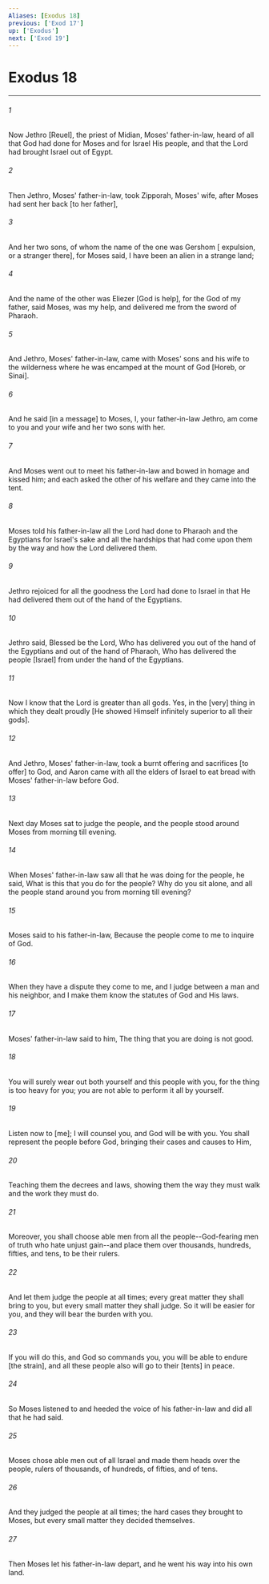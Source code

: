 ```yaml
---
Aliases: [Exodus 18]
previous: ['Exod 17']
up: ['Exodus']
next: ['Exod 19']
---
```

# Exodus 18

***

###### 1 

Now Jethro [Reuel], the priest of Midian, Moses' father-in-law, heard of all that God had done for Moses and for Israel His people, and that the Lord had brought Israel out of Egypt. 

###### 2 

Then Jethro, Moses' father-in-law, took Zipporah, Moses' wife, after Moses had sent her back [to her father], 

###### 3 

And her two sons, of whom the name of the one was Gershom [ expulsion, or a stranger there], for Moses said, I have been an alien in a strange land; 

###### 4 

And the name of the other was Eliezer [God is help], for the God of my father, said Moses, was my help, and delivered me from the sword of Pharaoh. 

###### 5 

And Jethro, Moses' father-in-law, came with Moses' sons and his wife to the wilderness where he was encamped at the mount of God [Horeb, or Sinai]. 

###### 6 

And he said [in a message] to Moses, I, your father-in-law Jethro, am come to you and your wife and her two sons with her. 

###### 7 

And Moses went out to meet his father-in-law and bowed in homage and kissed him; and each asked the other of his welfare and they came into the tent. 

###### 8 

Moses told his father-in-law all the Lord had done to Pharaoh and the Egyptians for Israel's sake and all the hardships that had come upon them by the way and how the Lord delivered them. 

###### 9 

Jethro rejoiced for all the goodness the Lord had done to Israel in that He had delivered them out of the hand of the Egyptians. 

###### 10 

Jethro said, Blessed be the Lord, Who has delivered you out of the hand of the Egyptians and out of the hand of Pharaoh, Who has delivered the people [Israel] from under the hand of the Egyptians. 

###### 11 

Now I know that the Lord is greater than all gods. Yes, in the [very] thing in which they dealt proudly [He showed Himself infinitely superior to all their gods]. 

###### 12 

And Jethro, Moses' father-in-law, took a burnt offering and sacrifices [to offer] to God, and Aaron came with all the elders of Israel to eat bread with Moses' father-in-law before God. 

###### 13 

Next day Moses sat to judge the people, and the people stood around Moses from morning till evening. 

###### 14 

When Moses' father-in-law saw all that he was doing for the people, he said, What is this that you do for the people? Why do you sit alone, and all the people stand around you from morning till evening? 

###### 15 

Moses said to his father-in-law, Because the people come to me to inquire of God. 

###### 16 

When they have a dispute they come to me, and I judge between a man and his neighbor, and I make them know the statutes of God and His laws. 

###### 17 

Moses' father-in-law said to him, The thing that you are doing is not good. 

###### 18 

You will surely wear out both yourself and this people with you, for the thing is too heavy for you; you are not able to perform it all by yourself. 

###### 19 

Listen now to [me]; I will counsel you, and God will be with you. You shall represent the people before God, bringing their cases and causes to Him, 

###### 20 

Teaching them the decrees and laws, showing them the way they must walk and the work they must do. 

###### 21 

Moreover, you shall choose able men from all the people--God-fearing men of truth who hate unjust gain--and place them over thousands, hundreds, fifties, and tens, to be their rulers. 

###### 22 

And let them judge the people at all times; every great matter they shall bring to you, but every small matter they shall judge. So it will be easier for you, and they will bear the burden with you. 

###### 23 

If you will do this, and God so commands you, you will be able to endure [the strain], and all these people also will go to their [tents] in peace. 

###### 24 

So Moses listened to and heeded the voice of his father-in-law and did all that he had said. 

###### 25 

Moses chose able men out of all Israel and made them heads over the people, rulers of thousands, of hundreds, of fifties, and of tens. 

###### 26 

And they judged the people at all times; the hard cases they brought to Moses, but every small matter they decided themselves. 

###### 27 

Then Moses let his father-in-law depart, and he went his way into his own land.
